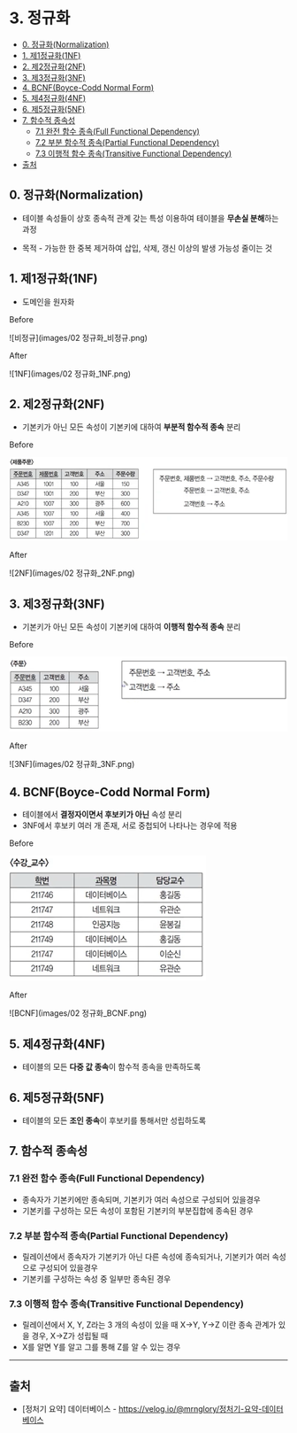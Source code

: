 # 3. 정규화

- [0. 정규화(Normalization)](#0-정규화normalization)
- [1. 제1정규화(1NF)](#1-제1정규화1nf)
- [2. 제2정규화(2NF)](#2-제2정규화2nf)
- [3. 제3정규화(3NF)](#3-제3정규화3nf)
- [4. BCNF(Boyce-Codd Normal Form)](#4-bcnfboyce-codd-normal-form)
- [5. 제4정규화(4NF)](#5-제4정규화4nf)
- [6. 제5정규화(5NF)](#6-제5정규화5nf)
- [7. 함수적 종속성](#7-함수적-종속성)
  - [7.1 완전 함수 종속(Full Functional Dependency)](#71-완전-함수-종속full-functional-dependency)
  - [7.2 부분 함수적 종속(Partial Functional Dependency)](#72-부분-함수적-종속partial-functional-dependency)
  - [7.3 이행적 함수 종속(Transitive Functional Dependency)](#73-이행적-함수-종속transitive-functional-dependency)
- [출처](#출처)

## 0. 정규화(Normalization)

- 테이블 속성들이 상호 종속적 관계 갖는 특성 이용하여 테이블을 **무손실 분해**하는 과정

- 목적 - 가능한 한 중복 제거하여 삽입, 삭제, 갱신 이상의 발생 가능성 줄이는 것

## 1. 제1정규화(1NF)

- 도메인을 원자화

Before

![비정규](images/02 정규화\_비정규.png)

After

![1NF](images/02 정규화\_1NF.png)

## 2. 제2정규화(2NF)

- 기본키가 아닌 모든 속성이 기본키에 대하여 **부분적 함수적 종속** 분리

Before

![1NF](<images/02 정규화_1NF(2).png>)

After

![2NF](images/02 정규화\_2NF.png)

## 3. 제3정규화(3NF)

- 기본키가 아닌 모든 속성이 기본키에 대하여 **이행적 함수적 종속** 분리

Before

![2NF(2)](<images/02 정규화_2NF(2).png>)

After

![3NF](images/02 정규화\_3NF.png)

## 4. BCNF(Boyce-Codd Normal Form)

- 테이블에서 **결정자이면서 후보키가 아닌** 속성 분리
- 3NF에서 후보키 여러 개 존재, 서로 중첩되어 나타나는 경우에 적용

Before

![3NF(2)](<images/02 정규화_3NF(2).png>)

After

![BCNF](images/02 정규화\_BCNF.png)

## 5. 제4정규화(4NF)

- 테이블의 모든 **다중 값 종속**이 함수적 종속을 만족하도록

## 6. 제5정규화(5NF)

- 테이블의 모든 **조인 종속**이 후보키를 통해서만 성립하도록

## 7. 함수적 종속성

### 7.1 완전 함수 종속(Full Functional Dependency)

- 종속자가 기본키에만 종속되며, 기본키가 여러 속성으로 구성되어 있을경우
- 기본키를 구성하는 모든 속성이 포함된 기본키의 부분집합에 종속된 경우

### 7.2 부분 함수적 종속(Partial Functional Dependency)

- 릴레이션에서 종속자가 기본키가 아닌 다른 속성에 종속되거나, 기본키가 여러 속성으로 구성되어 있을경우
- 기본키를 구성하는 속성 중 일부만 종속된 경우

### 7.3 이행적 함수 종속(Transitive Functional Dependency)

- 릴레이션에서 X, Y, Z라는 3 개의 속성이 있을 때 X→Y, Y→Z 이란 종속 관계가 있을 경우, X→Z가 성립될 때
- X를 알면 Y를 알고 그를 통해 Z를 알 수 있는 경우

---

## 출처

- [정처기 요약] 데이터베이스 - <https://velog.io/@mrnglory/정처기-요약-데이터베이스>
